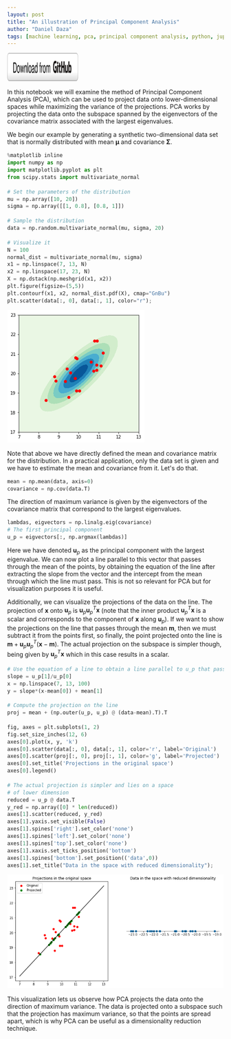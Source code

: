 ```yaml
---
layout: post
title: "An illustration of Principal Component Analysis"
author: "Daniel Daza"
tags: [machine learning, pca, principal component analysis, python, jupyter, notebook]
---
```

<script type="text/x-mathjax-config">
MathJax.Hub.Config({
  tex2jax: {inlineMath: [['$','$']]}
});
</script>
<a href="https://github.com/dfdazac/machine-learning-1/blob/master/05-pca_ex.ipynb" target="_blank"><img src="assets/img/github_button.png" alt="Download from GitHub" width="165" height="65"></a>

In this notebook we will examine the method of Principal Component Analysis (PCA), which can be used to project data onto lower-dimensional spaces while maximizing the variance of the projections. PCA works by projecting the data onto the subspace spanned by the eigenvectors of the covariance matrix associated with the largest eigenvalues.

We begin our example by generating a synthetic two-dimensional data set that is normally distributed with mean $\boldsymbol{\mu}$ and covariance $\mathbf{\Sigma}$.


```python
%matplotlib inline
import numpy as np
import matplotlib.pyplot as plt
from scipy.stats import multivariate_normal

# Set the parameters of the distribution
mu = np.array([10, 20])
sigma = np.array([[1, 0.8], [0.8, 1]])

# Sample the distribution
data = np.random.multivariate_normal(mu, sigma, 20)

# Visualize it
N = 100
normal_dist = multivariate_normal(mu, sigma)
x1 = np.linspace(7, 13, N)
x2 = np.linspace(17, 23, N)
X = np.dstack(np.meshgrid(x1, x2))
plt.figure(figsize=(5,5))
plt.contourf(x1, x2, normal_dist.pdf(X), cmap="GnBu")
plt.scatter(data[:, 0], data[:, 1], color="r");
```


![png](assets/img/05-pca_ex_files/05-pca_ex_1_0.png)


Note that above we have directly defined the mean and covariance matrix for the distribution. In a practical application, only the data set is given and we have to estimate the mean and covariance from it. Let's do that.


```python
mean = np.mean(data, axis=0)
covariance = np.cov(data.T)
```

The direction of maximum variance is given by the eigenvectors of the covariance matrix that correspond to the largest eigenvalues.


```python
lambdas, eigvectors = np.linalg.eig(covariance)
# The first principal component
u_p = eigvectors[:, np.argmax(lambdas)]
```

Here we have denoted $\mathbf{u}_p$ as the principal component with the largest eigenvalue. We can now plot a line parallel to this vector that passes through the mean of the points, by obtaining the equation of the line after extracting the slope from the vector and the intercept from the mean through which the line must pass. This is not so relevant for PCA but for visualization purposes it is useful.

Additionally, we can visualize the projections of the data on the line. The projection of $\mathbf{x}$ onto $\mathbf{u}_p$ is $\mathbf{u}_p\mathbf{u}_p^T\mathbf{x}$ (note that the inner product $\mathbf{u}_p^T\mathbf{x}$ is a scalar and corresponds to the component of $\mathbf{x}$ along $\mathbf{u}_p$). If we want to show the projections on the line that passes through the mean $\mathbf{m}$, then we must subtract it from the points first, so finally, the point projected onto the line is $\mathbf{m} + \mathbf{u}_p\mathbf{u}_p^T(\mathbf{x}-\mathbf{m})$. The actual projection on the subspace is simpler though, being given by $\mathbf{u}_p^T\mathbf{x}$ which in this case results in a scalar.


```python
# Use the equation of a line to obtain a line parallel to u_p that passes through the mean
slope = u_p[1]/u_p[0]
x = np.linspace(7, 13, 100)
y = slope*(x-mean[0]) + mean[1]

# Compute the projection on the line
proj = mean + (np.outer(u_p, u_p) @ (data-mean).T).T

fig, axes = plt.subplots(1, 2)
fig.set_size_inches(12, 6)
axes[0].plot(x, y, 'k')
axes[0].scatter(data[:, 0], data[:, 1], color='r', label='Original')
axes[0].scatter(proj[:, 0], proj[:, 1], color='g', label='Projected')
axes[0].set_title('Projections in the original space')
axes[0].legend()

# The actual projection is simpler and lies on a space
# of lower dimension
reduced = u_p @ data.T
y_red = np.array([0] * len(reduced))
axes[1].scatter(reduced, y_red)
axes[1].yaxis.set_visible(False)
axes[1].spines['right'].set_color('none')
axes[1].spines['left'].set_color('none')
axes[1].spines['top'].set_color('none')
axes[1].xaxis.set_ticks_position('bottom')
axes[1].spines['bottom'].set_position(('data',0))
axes[1].set_title("Data in the space with reduced dimensionality");
```


![png](assets/img/05-pca_ex_files/05-pca_ex_7_0.png)


This visualization lets us observe how PCA projects the data onto the direction of maximum variance. The data is projected onto a subspace such that the projection has maximum variance, so that the points are spread apart, which is why PCA can be useful as a dimensionality reduction technique.
